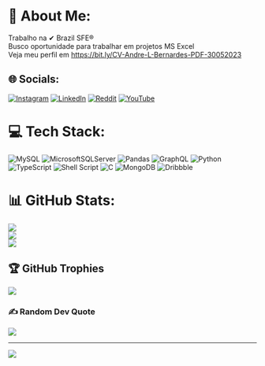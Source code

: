 # 💫 About Me:
Trabalho na ✔ Brazil SFE®<br>Busco oportunidade para trabalhar em projetos MS Excel<br>Veja meu perfil em https://bit.ly/CV-Andre-L-Bernardes-PDF-30052023


## 🌐 Socials:
[![Instagram](https://img.shields.io/badge/Instagram-%23E4405F.svg?logo=Instagram&logoColor=white)](https://instagram.com/https://www.instagram.com/brazilsalesforceeffectiveness/) [![LinkedIn](https://img.shields.io/badge/LinkedIn-%230077B5.svg?logo=linkedin&logoColor=white)](https://linkedin.com/in/https://www.linkedin.com/in/andreluizbernardes/) [![Reddit](https://img.shields.io/badge/Reddit-%23FF4500.svg?logo=Reddit&logoColor=white)](https://reddit.com/user/https://www.reddit.com/user/-BrazilSFE) [![YouTube](https://img.shields.io/badge/YouTube-%23FF0000.svg?logo=YouTube&logoColor=white)](https://youtube.com/@www.youtube.com/@SalesForceEffectivenesBrazil) 

# 💻 Tech Stack:
![MySQL](https://img.shields.io/badge/mysql-%2300000f.svg?style=flat&logo=mysql&logoColor=white) ![MicrosoftSQLServer](https://img.shields.io/badge/Microsoft%20SQL%20Server-CC2927?style=flat&logo=microsoft%20sql%20server&logoColor=white) ![Pandas](https://img.shields.io/badge/pandas-%23150458.svg?style=flat&logo=pandas&logoColor=white) ![GraphQL](https://img.shields.io/badge/-GraphQL-E10098?style=flat&logo=graphql&logoColor=white) ![Python](https://img.shields.io/badge/python-3670A0?style=flat&logo=python&logoColor=ffdd54) ![TypeScript](https://img.shields.io/badge/typescript-%23007ACC.svg?style=flat&logo=typescript&logoColor=white) ![Shell Script](https://img.shields.io/badge/shell_script-%23121011.svg?style=flat&logo=gnu-bash&logoColor=white) ![C](https://img.shields.io/badge/c-%2300599C.svg?style=flat&logo=c&logoColor=white) ![MongoDB](https://img.shields.io/badge/MongoDB-%234ea94b.svg?style=flat&logo=mongodb&logoColor=white) ![Dribbble](https://img.shields.io/badge/Dribbble-EA4C89?style=flat&logo=dribbble&logoColor=white)
# 📊 GitHub Stats:
![](https://github-readme-stats.vercel.app/api?username=BrazilSFE001&theme=gruvbox&hide_border=false&include_all_commits=true&count_private=false)<br/>
![](https://github-readme-streak-stats.herokuapp.com/?user=BrazilSFE001&theme=gruvbox&hide_border=false)<br/>
![](https://github-readme-stats.vercel.app/api/top-langs/?username=BrazilSFE001&theme=gruvbox&hide_border=false&include_all_commits=true&count_private=false&layout=compact)

## 🏆 GitHub Trophies
![](https://github-profile-trophy.vercel.app/?username=BrazilSFE001&theme=onedark&no-frame=false&no-bg=true&margin-w=4)

### ✍️ Random Dev Quote
![](https://quotes-github-readme.vercel.app/api?type=horizontal&theme=radical)

---
[![](https://visitcount.itsvg.in/api?id=BrazilSFE001&icon=0&color=0)](https://visitcount.itsvg.in)

<!-- Proudly created with GPRM ( https://gprm.itsvg.in ) -->